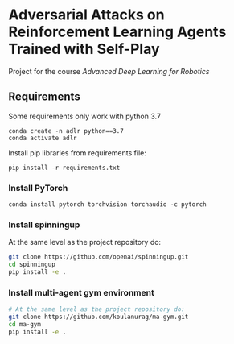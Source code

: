# Adversarial Attacks on Reinforcement Learning Agents Trained with Self-Play
Project for the course *Advanced Deep Learning for Robotics*

## Requirements

Some requirements only work with python 3.7

```
conda create -n adlr python==3.7
conda activate adlr
```

Install pip libraries from requirements file:

```
pip install -r requirements.txt
```

### Install PyTorch

```
conda install pytorch torchvision torchaudio -c pytorch
```

### Install spinningup

At the same level as the project repository do:

``` bash
git clone https://github.com/openai/spinningup.git
cd spinningup
pip install -e .
```

### Install multi-agent gym environment

``` bash
# At the same level as the project repository do:
git clone https://github.com/koulanurag/ma-gym.git
cd ma-gym
pip install -e .
```